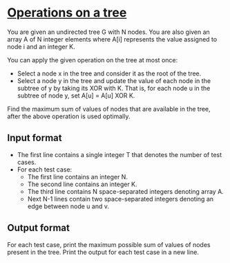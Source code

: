# [Operations on a tree][link]

You are given an undirected tree G with N nodes. You are also given an array A of N integer elements where A[i] represents the value assigned to node i and an integer K.

You can apply the given operation on the tree at most once:

- Select a node x in the tree and consider it as the root of the tree.
- Select a node y in the tree and update the value of each node in the subtree of y by taking its XOR with K. That is, for each node u in the subtree of node y, set A[u] = A[u] XOR K.

Find the maximum sum of values of nodes that are available in the tree, after the above operation is used optimally.

## Input format

- The first line contains a single integer T that denotes the number of test cases.
- For each test case:
  - The first line contains an integer N.
  - The second line contains an integer K.
  - The third line contains N space-separated integers denoting array A.
  - Next N-1 lines contain two space-separated integers denoting an edge between node u and v.

## Output format

For each test case, print the maximum possible sum of values of nodes present in the tree. Print the output for each test case in a new line.

[link]: https://www.hackerearth.com/practice/algorithms/greedy/basics-of-greedy-algorithms/practice-problems/algorithm/operation-on-tree-ae14ee70/
